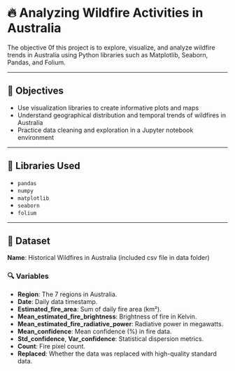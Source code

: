 # 🔥 Analyzing Wildfire Activities in Australia

The objective 0f this project is to explore, visualize, and analyze wildfire trends in Australia using Python libraries such as Matplotlib, Seaborn, Pandas, and Folium.

---

## 📌 Objectives

- Use visualization libraries to create informative plots and maps
- Understand geographical distribution and temporal trends of wildfires in Australia
- Practice data cleaning and exploration in a Jupyter notebook environment

---

## 🧰 Libraries Used

- `pandas`
- `numpy`
- `matplotlib`
- `seaborn`
- `folium`

---
## 📁 Dataset

**Name**: Historical Wildfires in Australia  (included csv file in data folder)

### 🔍 Variables

- **Region**: The 7 regions in Australia.
- **Date**: Daily data timestamp.
- **Estimated_fire_area**: Sum of daily fire area (km²).
- **Mean_estimated_fire_brightness**: Brightness of fire in Kelvin.
- **Mean_estimated_fire_radiative_power**: Radiative power in megawatts.
- **Mean_confidence**: Mean confidence (%) in fire data.
- **Std_confidence**, **Var_confidence**: Statistical dispersion metrics.
- **Count**: Fire pixel count.
- **Replaced**: Whether the data was replaced with high-quality standard data.
